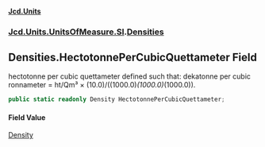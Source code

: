 #### [Jcd.Units](index.md 'index')
### [Jcd.Units.UnitsOfMeasure.SI](Jcd.Units.UnitsOfMeasure.SI.md 'Jcd.Units.UnitsOfMeasure.SI').[Densities](Densities.md 'Jcd.Units.UnitsOfMeasure.SI.Densities')

## Densities.HectotonnePerCubicQuettameter Field

hectotonne per cubic quettameter defined such that: dekatonne per cubic ronnameter = ht/Qm³ × (10.0)/((1000.0)*(1000.0)*(1000.0)).

```csharp
public static readonly Density HectotonnePerCubicQuettameter;
```

#### Field Value
[Density](Density.md 'Jcd.Units.UnitTypes.Density')